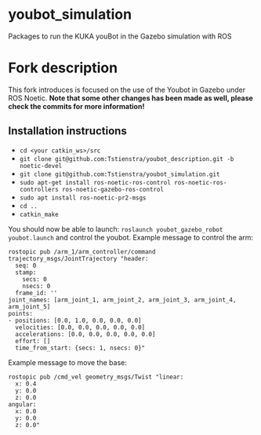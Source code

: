 youbot_simulation
=================

Packages to run the KUKA youBot in the Gazebo simulation with ROS

# Fork description
This fork introduces is focused on the use of the Youbot in Gazebo under ROS Noetic. **Note that some other changes has been made as well, please check the commits for more information!**
## Installation instructions
- `cd <your catkin_ws>/src`
- `git clone git@github.com:Tstienstra/youbot_description.git -b noetic-devel`
- `git clone git@github.com:Tstienstra/youbot_simulation.git`
- `sudo apt-get install ros-noetic-ros-control ros-noetic-ros-controllers ros-noetic-gazebo-ros-control`
- `sudo apt install ros-noetic-pr2-msgs`
- `cd ..`
- `catkin_make`

You should now be able to launch: `roslaunch youbot_gazebo_robot youbot.launch` and control the youbot. Example message to control the arm:
```
rostopic pub /arm_1/arm_controller/command trajectory_msgs/JointTrajectory "header:
  seq: 0
  stamp:
    secs: 0
    nsecs: 0
  frame_id: ''
joint_names: [arm_joint_1, arm_joint_2, arm_joint_3, arm_joint_4, arm_joint_5]
points:
- positions: [0.0, 1.0, 0.0, 0.0, 0.0]
  velocities: [0.0, 0.0, 0.0, 0.0, 0.0]
  accelerations: [0.0, 0.0, 0.0, 0.0, 0.0]
  effort: []
  time_from_start: {secs: 1, nsecs: 0}"
```
Example message to move the base:
```
rostopic pub /cmd_vel geometry_msgs/Twist "linear:
  x: 0.4
  y: 0.0
  z: 0.0
angular:
  x: 0.0
  y: 0.0
  z: 0.0"
```